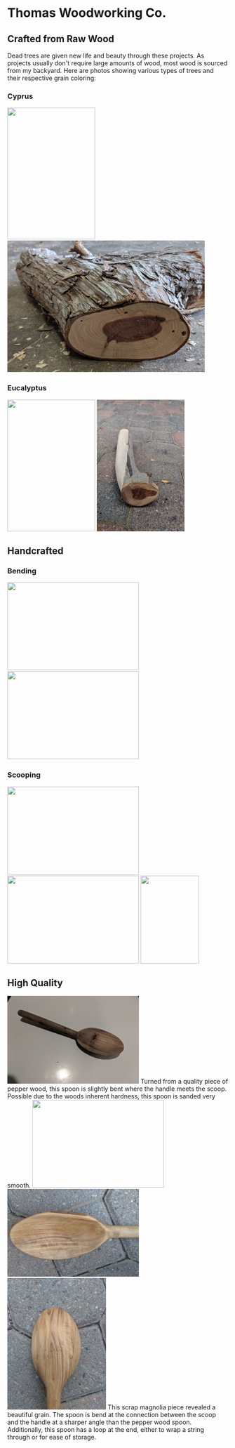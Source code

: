# Thomas Woodworking Co.

## Crafted from Raw Wood
Dead trees are given new life and beauty through these projects. As projects 
usually don't require large amounts of wood, most wood is sourced from my backyard.
Here are photos showing various types of trees and their respective grain coloring:

### Cyprus

<img src="CyprusTree.jpg" width="200" height="300"> <img src="CyprusWood.jpg" width="450" height="300"> 

### Eucalyptus
<img src="EucalyptusTree.jpg" width="200" height="300"> <img src="EucalyptusWood.jpg" width="200" height="300">


## Handcrafted 
### Bending
<img src="BendingSpoon.jpg" width="300" height="200"> <img src="BentSpoon.jpg" width="300" height="200">

### Scooping
<img src="SpoonBlank1.jpg" width="300" height="200"> <img src="SpoonBlank2.jpg" width="300" height="200"> <img src="SpoonBlank3.jpg" width="133" height="200">


## High Quality
<img src="PepperWoodSpoon.jpg" width="300" height="200">
Turned from a quality piece of pepper wood, this spoon is slightly bent where
the handle meets the scoop. Possible due to the woods inherent hardness, this spoon is
sanded very smooth.
<img src="MagnoliaSpoon.jpg" width="300" height="200">
<img src="MagnoliaSpoonFace.jpg" width="300" height="200">
<img src="MagnoliaSpoonBack.jpg" width="225" height="300">
This scrap magnolia piece revealed a beautiful grain. The spoon is bend at the connection
between the scoop and the handle at a sharper angle than the pepper wood spoon. Additionally, this 
spoon has a loop at the end, either to wrap a string through or for ease of storage.


